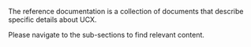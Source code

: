 The reference documentation is a collection of documents that describe specific details about UCX. 

Please navigate to the sub-sections to find relevant content.